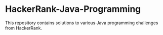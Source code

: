# HackerRank-Java-Programming
This repository contains solutions to various Java programming challenges from HackerRank. 
